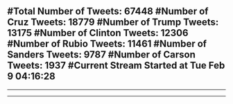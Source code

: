 #Total Number of Tweets: 67448 
#Number of Cruz Tweets: 18779
#Number of Trump Tweets: 13175
#Number of Clinton Tweets: 12306
#Number of Rubio Tweets: 11461
#Number of Sanders Tweets: 9787
#Number of Carson Tweets: 1937
#Current Stream Started at Tue Feb  9 04:16:28
---
---
---

